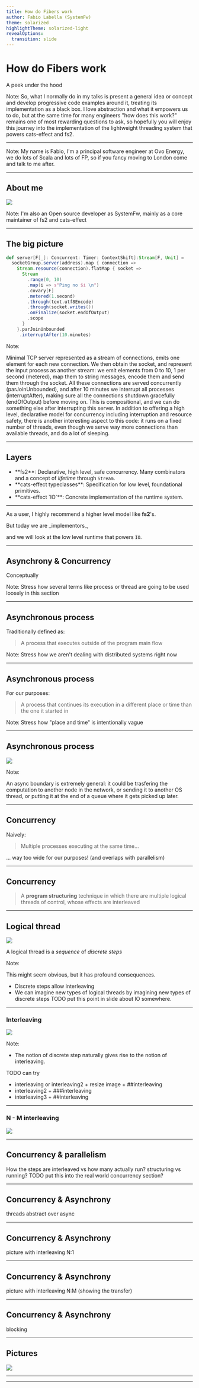 ```yaml
---
title: How do Fibers work
author: Fabio Labella (SystemFw)
theme: solarized
highlightTheme: solarized-light
revealOptions:
  transition: slide
---
```


# How do Fibers work
A peek under the hood

Note:
So, what I normally do in my talks is present a general idea or
concept and develop progressive code examples around it, treating its
implementation as a black box.
I love abstraction and what it empowers us to do, but at the same time
for many engineers "how does this work?" remains one of most rewarding
questions to ask, so hopefully you will enjoy this journey into the
implementation of the lightweight threading system that powers
cats-effect and fs2.

---

<!-- .slide: data-background="img/logo.png" -->


Note:
My name is Fabio, I'm a principal software engineer at Ovo Energy, we do lots of Scala and lots of FP, so if you fancy moving to London come and talk to me after.


----

## About me

![](img/github.png)

Note:
I'm also an Open source developer as SystemFw, mainly as a core maintainer of fs2 and cats-effect

---

## The big picture

```scala
def server[F[_]: Concurrent: Timer: ContextShift]:Stream[F, Unit] =
  socketGroup.server(address).map { connection =>
    Stream.resource(connection).flatMap { socket =>
      Stream
        .range(0, 10)
        .map(i => s"Ping no $i \n")
        .covary[F]
        .metered(1.second)
        .through(text.utf8Encode)
        .through(socket.writes())
        .onFinalize(socket.endOfOutput)
        .scope
      }
    }.parJoinUnbounded
     .interruptAfter(10.minutes)
```

Note:

Minimal TCP server represented as a stream of connections, emits one
element for each new connection. We then obtain the socket, and
represent the input process as another stream: we emit elements from 0
to 10, 1 per second (metered), map them to string messages, encode
them and send them through the socket. All these connections are
served concurrently (parJoinUnbounded), and after 10 minutes we
interrupt all processes (interruptAfter), making sure all the
connections shutdown gracefully (endOfOutput) before moving on. This
is compositional, and we can do something else after interrupting this
server.
In addition to offering a high level, declarative model for
concurrency including interruption and resource safety, there is
another interesting aspect to this code: it runs on a fixed number of
threads, even though we serve way more connections than available
threads, and do a lot of sleeping.

----

## Layers

- <!-- .element: class="fragment" --> **fs2**: Declarative, high
   level, safe concurrency. Many combinators and a concept of
   _lifetime_ through `Stream`.
- <!-- .element: class="fragment" --> **cats-effect typeclasses**:
   Specification for low level, foundational primitives.
- <!-- .element: class="fragment" --> **cats-effect `IO`**: Concrete
   implementation of the runtime system.

----

As a user, I highly recommend a higher level model like **fs2**'s.

<!-- .element: class="fragment" !--> But today we are _implementors_,
and we will look at the low level runtime that powers `IO`.


---

## Asynchrony & Concurrency

Conceptually

Note:
Stress how several terms like process or thread are going to be used
loosely in this section

----

## Asynchronous process

Traditionally defined as:

> A process that executes outside of the program main flow

Note:
Stress how we aren't dealing with distributed systems right now


----

## Asynchronous process

For our purposes:

> A process that continues its execution in a different place or time
  than the one it started in

Note:
Stress how "place and time" is intentionally vague

----

## Asynchronous process

![](img/async1.png)

Note:

An async boundary is extremely general: it could be trasfering the
computation to another node in the network, or sending it to another OS
thread, or putting it at the end of a queue where it gets picked up
later.

----

## Concurrency

Naively:

> Multiple processes executing at the same time...

<!-- .element: class="fragment" !--> ... way too wide for our purposes!

<!-- .element: class="fragment" !--> (and overlaps with parallelism)

----

## Concurrency

> A **program structuring** technique in which there are multiple
  logical threads of control, whose effects are interleaved


----

## Logical thread

![](img/thread.png)

A logical thread is a _sequence_ of _discrete steps_

Note:
    
This might seem obvious, but it has profound consequences.
- Discrete steps allow interleaving
- We can imagine new types of logical threads by imagining
new types of discrete steps
TODO put this point in slide about IO somewhere.

----

### Interleaving

![](img/interleaving2.png)


Note:

- The notion of discrete step naturally gives rise to the notion of
  interleaving.

TODO can try
- interleaving or interleaving2 + resize image + ##interleaving
- interleaving2 + ###interleaving
- interleaving3 + ##interleaving
 

----

### N - M interleaving

![](img/N-to-M.png)

----

## Concurrency & parallelism

How the steps are interleaved vs how many actually run?
structuring vs running?
TODO put this into the real world concurrency section?

----

## Concurrency & Asynchrony

threads abstract over async

----

## Concurrency & Asynchrony

picture with interleaving N:1

----

## Concurrency & Asynchrony

picture with interleaving N:M (showing the transfer)

----

## Concurrency & Asynchrony

blocking

----


## Pictures

![](img/image.png)



---

---


<!-- TODO at the end: -->
<!-- - slide nesting -->
<!-- - css: images | text -->
<!-- - css: images border -->
<!-- can use custom css on a slide-by-slide basis I think -->

<!-- Concurrency -->
<!-- Programming as the composition of independently executing processes -->
<!-- Parallelism -->
<!-- Programming as the simultaneous execution of (possibly related) computations. -->
<!-- Concurrency is about dealing with lots of things at once. -->
<!-- Parallelism is about doing lots of things at once. -->
<!-- Not the same, but related. -->
<!-- Concurrency is about structure, parallelism is about execution. -->
<!-- Concurrency provides a way to structure a solution to solve a problem that may (but not necessarily) be parallelizable. -->
<!-- In many fields, the words parallel and concurrent are synonyms; not so in programming, where they are used to describe fundamentally different concepts. -->
<!-- A parallel program is one that uses a multiplicity of computational hardware (e.g., sev‐ eral processor cores) to perform a computation more quickly. The aim is to arrive at the answer earlier, by delegating different parts of the computation to different processors that execute at the same time. -->
<!-- By contrast, concurrency is a program-structuring technique in which there are multiple threads of control. Conceptually, the threads of control execute “at the same time”; that is, the user sees their effects interleaved. Whether they actually execute at the same time or not is an implementation detail; a concurrent program can execute on a single pro‐ cessor through interleaved execution or on multiple physical processors. -->
<!-- While parallel programming is concerned only with efficiency, concurrent program‐ ming is concerned with structuring a program that needs to interact with multiple in‐ dependent external agents (for example, the user, a database server, and some external clients). Concurrency allows such programs to be modular; the thread that interacts with the user is distinct from the thread that talks to the database. In the absence of concurrency, such programs have to be written with event loops and callbacks, which are typically more cumbersome and lack the modularity that threads offer. -->
<!-- The notion of “threads of control” does not make sense in a purely functional program, because there are no effects to observe, and the evaluation order is irrelevant. So con‐ currency is a structuring technique for effectful code; in Haskell, that means code in the IO monad. -->
<!-- A related distinction is between deterministic and nondeterministic programming mod‐ els. A deterministic programming model is one in which each program can give only one result, whereas a nondeterministic programming model admits programs that may have different results, depending on some aspect of the execution. Concurrent pro‐ gramming models are necessarily nondeterministic because they must interact with external agents that cause events at unpredictable times. Nondeterminism has some notable drawbacks, however: Programs become significantly harder to test and reason about. -->


<!-- How do fibers work -->
<!-- A peek under the hood -->

<!-- Analyse the pieces: -->
<!-- - fs2 gives you compositional and safe concurrency. Many combinators -->
<!--   (as shown in the examples), and the underlying concept of lifetime -->
<!-- - cats-effect typeclasses describe a small amount of low level -->
<!--   primitives that allow to build complex concurrency models -->
<!-- - Concrete types like `IO` provide the actual implementation for the "runtime" -->

<!-- Note: -->
<!-- - As a user, I highly recommend using a higher level concurrency -->
<!--   abstraction like fs2, which is at the same time more expressive and -->
<!--   safer. -->
<!-- - But today we wear our implementors hat, and we are exclusively going to look at the cats-effect low level primitives that power the whole system. -->
<!-- - organising this functionality in typeclasses it its own topic, we are going to focus on concrete IO -->

<!-- -------- -->

<!-- IO -->
<!-- FFI - delay, async, cancelable -->
<!-- combinators: flatMap, handleErroWith, sleep, start -->
<!-- runner: unsafeRunAsync, unsafeRunSync -->
<!-- focus: async, start, sleep, unsafeRunAsync -->

<!-- --------- -->

<!-- Interlude: concurrency, asynchrony, threads -->
<!-- asynchrony -->
<!-- concurrency -->
<!-- concept of step -->
<!-- interleaving -->
<!-- thread: logical sequence over asynchrony -->
<!-- scheduling -->
<!-- cooperative vs preemptive -->
<!-- blocking/suspending -->
<!-- m:n hierarchy -->
<!-- aside: parallelism -->
<!-- cost of blocking -->
<!-- semantic blocking (thread free) -->

<!-- --------- -->

<!-- the type of async -->
<!-- Embedding async computations -->
<!-- CPS example (addition) -->
<!-- where to insert the thing about runtime loop? on top of this section? -->


<!-- --- -->

<!-- ## Api Evolution -->

<!-- **fs2** -->
<!-- -  <\!-- .element: class="fragment" -\-> 0.9 -  `Ref` via `fs2.Actor` -->
<!-- - <\!-- .element: class="fragment" -\-> 0.10 - `Ref` + `Promise` -->
<!-- -  <\!-- .element: class="fragment" -\-> 1.0 - `Ref` + `Deferred` -->

<!-- Notes: -->
<!-- - But let's start with a tiny bit of history, all the way back in fs2 0.9 there was this central datastructure, which was also called Ref, but was a much more complex beast backed by a custom Actor implementation, -->
<!-- - Then in 0.10 I redesigned our concurrency scheme, introducing basically what we have today, in the form of Ref and Promise. -->
<!-- - And finally before fs2 1.0, we decided to move Ref and Promise to cats-effect, and renamed Promise to Deferred. -->


<!-- --- -->

<!-- ## Ref[F, A] -->

<!-- -  <\!-- .element: class="fragment" -\-> Purely functional mutable reference -->
<!-- - <\!-- .element: class="fragment" -\-> Concurrent, lock-free -->
<!-- -  <\!-- .element: class="fragment" -\-> Always contains a value -->
<!-- -  <\!-- .element: class="fragment" -\-> Built on `IO` + `AtomicReference` -->

<!-- ---- -->

<!-- ## Ref api (1) -->

<!-- ```scala -->
<!-- trait Ref[A] { -->
<!--   def get: IO[A] -->
<!--   def set(a: A): IO[Unit] -->
<!-- } -->
<!-- object Ref { -->
<!--   def of[A](a: A): IO[Ref[A]] -->
<!-- } -->
<!-- ``` -->

<!-- - <\!-- .element: class="fragment" -\-> Created by giving an initial value -->
<!-- - <\!-- .element: class="fragment" -\-> Every op wrapped in `IO` for purity -->
<!-- - <\!-- .element: class="fragment" -\-> `A` is an _immutable_ structure -->
<!-- - <\!-- .element: class="fragment" -\-> Real version is polymorphic in `F` -->

<!-- Notes: -->

<!-- A Ref always has a value, and as you can see, Access, setting _and_ creation are all wrapped in IO, -->
<!-- which ensures referential transparency when encapsulating a mutable API. -->
<!-- If you find this confusing, I have a whole talk just on this -->
<!-- Real version polymorphic in F, we'll see it in a bit -->

<!-- ---- -->

<!-- ## Ref api(2) -->

<!-- ```scala -->
<!-- def report(trace: Ref[IO, List[String]], msg: String): IO[Unit] = -->
<!--   for { -->
<!--     t <- trace.get -->
<!--     _ <- trace.set(msg :: t) -->
<!--   } yield () -->
<!-- ``` -->
<!-- <\!-- .element: class="fragment" -\-> -->
<!-- ```scala  -->
<!-- def flow = for { -->
<!--   trace <- Ref[IO].of(List.empty[String]) -->
<!--   _ <- report(trace, "one").start -->
<!--   _ <- report(trace, "two").start -->
<!-- } yield () -->
<!-- ```  -->
<!-- <\!-- .element: class="fragment" -\-> -->

<!-- <\!-- .element: class="fragment" -\-> Can lose updates! -->

<!-- Note:  -->
<!-- - `start` spawns a fiber -->
<!-- - get, get, set, set loses updates -->

<!-- ---- -->

<!-- ## update -->

<!-- ```scala  -->
<!-- trait Ref[A] { -->
<!--  ... -->
<!--  def update(f: A => A): IO[Unit] -->
<!-- } -->
<!-- ```  -->
<!-- <\!-- .element: class="fragment" -\-> -->

<!-- ```scala -->
<!-- def report(trace: Ref[IO, List[String]], msg: String): IO[Unit] = -->
<!--   trace.update(t => msg :: t) -->
<!-- ``` -->
<!-- <\!-- .element: class="fragment" -\-> -->

<!-- <\!-- .element: class="fragment" -\-> Ref supports concurrent state -->

<!-- Note:  -->
<!-- - `update` is not the same as get and then set -->

<!-- ---- -->

<!-- ## Ref api(3) -->

<!-- ```scala -->
<!--   def sprinter(name: String, finishLine: Ref[IO, Int]): IO[Unit] = -->
<!--     for { -->
<!--       _ <- finishLine.update(_ + 1) -->
<!--       pos <- finishLine.get -->
<!--       _ <- IO { println(s"$name arrived at position $pos")} -->
<!--     } yield () -->
<!-- ``` -->
<!-- <\!-- .element: class="fragment" -\-> -->
<!-- ```scala  -->
<!--   def sprint = Ref[IO].of(0).flatMap { finishLine => -->
<!--     List( -->
<!--       sprinter("A", finishLine), -->
<!--       sprinter("B", finishLine), -->
<!--       sprinter("C", finishLine) -->
<!--     ).parSequence -->
<!--   } -->
<!-- ```  -->
<!-- <\!-- .element: class="fragment" -\-> -->

<!-- <\!-- .element: class="fragment" -\-> Can get wrong order! -->


<!-- Note: -->
<!-- - parSequence starts a list of `IO` concurrenty -->
<!-- - A update, B update, A get will cause issue -->

<!-- ---- -->

<!-- ## modify -->

<!-- ```scala  -->
<!-- trait Ref[A] { -->
<!--  ... -->
<!--  def modify[B](f: A => (A, B)): IO[B] -->
<!-- } -->
<!-- ```  -->
<!-- <\!-- .element: class="fragment" -\-> -->

<!-- ```scala -->
<!-- def sprinter(name: String, finishLine: Ref[IO, Int]): IO[Unit] = -->
<!--   for { -->
<!--     pos <- finishLine.modify { old => (old + 1, old + 1) } -->
<!--     _ <- IO { println(s"$name arrived at position $pos")} -->
<!--   } yield () -->

<!-- ``` -->
<!-- <\!-- .element: class="fragment" -\-> -->

<!-- <\!-- .element: class="fragment" -\-> `update` can be written in terms of `modify` -->

<!-- Note:  -->
<!-- - update can be written in terms of modify but not the other way around -->

<!-- ---- -->

<!-- ## Limitations -->

<!-- ```scala -->
<!-- trait Ref[A] { -->
<!--  ... -->
<!--  def nope(f: A => IO[A]): IO[Unit] -->
<!-- } -->
<!-- ``` -->
<!-- <\!-- .element: class="fragment" -\-> -->
<!-- ```scala -->
<!-- def update(f: A => A) = IO { -->
<!--   def loop: Unit = { -->
<!--     val oldState = atomicReference.get -->
<!--     val newState = f(oldState) -->
<!--     if (atomicReference.compareAndSet(oldState, newState)) ()  -->
<!--     else loop -->
<!--   } -->
<!--   loop -->
<!-- } -->
<!-- ``` -->
<!-- <\!-- .element: class="fragment" -\-> -->

<!-- -  <\!-- .element: class="fragment" -\-> Needs to retry `f` nondeterministically -->
<!-- - <\!-- .element: class="fragment" -\-> But gives great perf and cannot deadlock -->

<!-- Note: -->
<!-- - Needs to be able to retry `f` a nondeterministic amount of times -->
<!-- - arbitrary IOs are not idempotent -->
<!-- - Much greater perf than a lock in general -->
<!-- - Even if a thread/fiber is not executing, the others can still make progress -->
<!-- - Same applies to modify -->

<!-- --- -->

<!-- ## Deferred[F, A] -->

<!-- - <\!-- .element: class="fragment" -\-> Purely functional synchronisation -->
<!-- - <\!-- .element: class="fragment" -\-> Simple one-shot semantics -->
<!-- - <\!-- .element: class="fragment" -\-> Semantic blocking -->

<!-- ---- -->

<!-- ## Semantic blocking -->

<!-- > The fiber is waiting, but the underlying thread is free to run many other fibers -->

<!-- <\!-- .element: class="fragment" -\-> TL;DR: blocking a fiber is fine -->

<!-- ---- -->

<!-- ## Deferred api -->

<!-- ```scala -->
<!-- trait Deferred[A] { -->
<!--   def get: IO[A] -->
<!--   def complete(a: A): IO[Unit] -->
<!-- } -->
<!-- object Deferred { -->
<!--   def apply[A]: IO[Deferred[A]] -->
<!-- } -->
<!-- ``` -->
<!-- - <\!-- .element: class="fragment" -\-> A `Deferred` starts empty -->
<!-- - <\!-- .element: class="fragment" -\-> At some point it will become full -->
<!-- - <\!-- .element: class="fragment" -\-> It never becomes empty or changes again -->

<!-- ---- -->

<!-- ## Get -->

<!-- - <\!-- .element: class="fragment" -\-> on a full `Deferred`: immediately returns the value -->
<!-- - <\!-- .element: class="fragment" -\-> on an empty `Deferred`: semantically blocks until a value is available -->
<!-- - <\!-- .element: class="fragment" -\-> can be interrupted if needed -->

<!-- ---- -->

<!-- ## Complete -->

<!-- - <\!-- .element: class="fragment" -\-> on an empty `Deferred`: fills the `Deferred` and awakes the readers -->

<!-- - <\!-- .element: class="fragment" -\-> on a full `Deferred`: fails -->

<!-- ---- -->

<!-- ## Example: gate -->

<!-- ```scala -->
<!-- class Consumer { -->
<!--   def read: IO[String] -->
<!-- } -->
<!-- object Consumer { -->
<!--   def setup: IO[Consumer] // slow -->
<!-- } -->

<!-- class Producer { -->
<!--   def write: String => IO[Unit] -->
<!-- } -->
<!-- object Producer { -->
<!--   def setup: IO[Producer] // slow -->
<!-- } -->



<!-- def consumer = for { -->
<!--   c <- Consumer.setup -->
<!--   msg <- c.read -->
<!--   _ <- IO(println(s"Received $msg")) -->
<!-- } yield () -->

<!-- def producer = for { -->
<!--   p <- Producer.setup -->
<!--   msg = "Msg A" -->
<!--   _ <- p.write(msg) -->
<!--   _ <- IO(println(s"Sent $msg")) -->
<!-- } yield () -->

<!-- def prog = for { -->
<!--   _ <- consumer.start -->
<!--   _ <- producer.start -->
<!-- } yield () -->
<!-- ``` -->
<!-- <\!-- .element: class="fragment" -\-> -->

<!-- The message can get lost -->
<!-- <\!-- .element: class="fragment" -\-> -->

<!-- Note: -->
<!-- (Fabio) Remember to scroll down -->
<!-- Can lose a message is the producer setup finishes before the consumer's -->

<!-- ---- -->

<!-- ## Example: gate -->

<!-- ```scala -->
<!-- def consumer(done: Deferred[IO, Unit]) = for { -->
<!--   c <- Consumer.setup -->
<!--   _ <- done.complete(()) -->
<!--   msg <- c.read -->
<!--   _ <- IO(println(s"Received $msg")) -->
<!-- } yield () -->

<!-- def producer(done: Deferred[IO, Unit]) = for { -->
<!--   p <- Producer.setup -->
<!--   _ <- done.get -->
<!--   msg = "Msg A" -->
<!--   _ <- p.write(msg) -->
<!--   _ <- IO(println(s"Sent $msg")) -->
<!-- } yield () -->

<!-- def prog = for { -->
<!--   d <- Deferred[IO, Unit] -->
<!--   _ <- consumer(d).start -->
<!--   _ <- producer(d).start -->
<!-- } yield () -->
<!-- ``` -->

<!-- <\!-- .element: class="fragment" -\-> What if `Consumer.setup` fails? -->

<!-- ---- -->

<!-- ## Example: gate -->

<!-- ```scala -->
<!-- def consumer(done: Deferred[IO, Either[Throwable, Unit]]) = for { -->
<!--   c <- Consumer.setup.attempt // c: Either[Throwable, Consumer] -->
<!--   _ <- done.complete(c.void) -->
<!--   ... -->
<!-- } yield () -->

<!-- def producer(done: Deferred[IO, Either[Throwable, Unit]]) = for { -->
<!--   p <- Producer.setup -->
<!--   _ <- done.get.rethrow -->
<!--   ... -->
<!-- } yield () -->

<!-- def prog = for { -->
<!--   d <- Deferred[IO, Either[Throwable, Unit]] -->
<!--   _ <- consumer(d).start -->
<!--   _ <- producer(d).start -->
<!-- } yield () -->
<!-- ``` -->

<!-- Note: -->
<!-- Synchronisation is inherently complex -->
<!-- We will touch on interruption at the end -->

<!-- --- -->

<!-- ## Full api -->

<!-- ```scala -->
<!-- trait Ref[F[_], A] { -->
<!--   def get: F[A] -->
<!--   def set(a: A): F[Unit] -->
<!--   def modify[B](f: A => (A, B)): F[B] -->
<!-- } -->
<!-- object Ref { -->
<!--   def of[F[_]: Sync, A](a: A): F[Ref[F, A]] -->
<!-- } -->
<!-- trait Deferred[F[_], A] { -->
<!--   def get: F[A] -->
<!--   def complete(a: A): F[Unit] -->
<!-- } -->
<!-- object Deferred { -->
<!--   def apply[F[_]: Concurrent, A]: F[Deferred[F, A]] -->
<!-- } -->
<!-- ``` -->

<!-- Note: -->
<!-- Recap the api, fits in a page, polymorphic -->
<!-- As a foundation, it looks too limited (no effectful update, one shot semantics) -->
<!-- but there is more to it that meets the eye at first, so let's look at the philosophy -->
<!-- and design principles -->

<!-- ---- -->

<!-- ## Key idea -->

<!-- Separate _concurrent state_ from _synchronisation_ -->

<!-- - <\!-- .element: class="fragment" -\-> Design the simplest primitive for both -->
<!-- - <\!-- .element: class="fragment" -\-> Assemble them compositionally -->

<!-- ---- -->

<!-- ## Key idea -->

<!-- - `Ref`: I want to change a value atomically -->
<!-- - `Deferred`: I want to wait for something to happen -->

<!-- ---- -->

<!-- ## Key idea -->

<!-- - `Ref` cannot deadlock -->
<!-- - <\!-- .element: class="fragment" -\-> Introduce waiting only when needed... -->
<!-- - <\!-- .element: class="fragment" -\-> ... by putting `Deferred`s inside `Ref`s -->
<!-- - <\!-- .element: class="fragment" -\-> `Deferred` has unidirectional waiting -->
<!-- - <\!-- .element: class="fragment" -\-> Most logic happens in `S => (S, A)` -->

<!-- --- -->

<!-- ## Finite State Machines -->

<!-- - <\!-- .element: class="fragment" -\-> There is a set of _states_ -->
<!-- - <\!-- .element: class="fragment" -\-> There are _concurrent inputs_ -->
<!-- - <\!-- .element: class="fragment" -\-> There are _transitions_ between states on inputs -->
<!-- - <\!-- .element: class="fragment" -\-> _Actions_ are run after the transition is done -->

<!-- Note: -->
<!-- I have had success with a pattern inspired by finite state machines -->

<!-- ---- -->

<!-- ## Finite State Machines -->

<!-- ```scala -->
<!-- def transition: S => (S, F[C]) -->
<!-- ``` -->
<!-- <\!-- .element: class="fragment" -\-> -->
<!-- ```scala -->
<!-- def modify[B](f: A => (A, B)): F[B] -->
<!-- ``` -->
<!-- <\!-- .element: class="fragment" -\-> -->
<!-- ```scala -->
<!-- modify(transition).flatten -->
<!-- ``` -->
<!-- <\!-- .element: class="fragment" -\-> -->

<!-- ---- -->

<!-- ## Aside: not akka -->

<!-- - <\!-- .element: class="fragment" -\-> Different state sharing via purity -->
<!-- - <\!-- .element: class="fragment" -\-> Centralised behaviour via Streams -->

<!-- Note: -->
<!-- Unlike akka, just an aside. -->
<!-- We don't have to use message passing/OO, can stream our way to success -->
<!-- locks might be simpler in simple cases, but they scale badly with complexity. -->

<!-- --- -->

<!-- ## Example -->

<!-- ```scala -->
<!-- trait Cached[F[_], A] { -->
<!--   def get: F[A] -->
<!--   def expire: F[Unit] -->
<!-- } -->
<!-- object Cached { -->
<!--   def create[F[_]: Concurrent, A](fa: F[A]): F[Cached[F, A]]  -->
<!-- } -->
<!-- ``` -->
<!-- ```scala -->
<!-- sealed trait State -->
<!-- case class Value(v: A) extends State -->
<!-- case class Updating(d: Deferred[F, Either[Throwable, A]]) -->
<!--    extends State -->
<!-- case object NoValue extends State -->
<!-- ``` -->
<!-- <\!-- .element: class="fragment" -\-> -->

<!-- ---- -->

<!-- ## Example -->

<!-- ```scala -->
<!-- Ref.of[F, State](NoValue).map { state => -->
<!--  new Cached[F, A] { -->

<!--   def get: F[A] = -->
<!--    Deferred[F, Either[Throwable, A]].flatMap { newV => -->
<!--     state.modify { -->
<!--      case st @ Value(v) => st -> v.pure[F] -->
<!--      case st @ Updating(inFlight) => st -> inFlight.get.rethrow -->
<!--      case NoValue => Updating(newV) -> fetch(newV).rethrow -->
<!--     }.flatten -->
<!--   } -->

<!--   def fetch(d: Deferred[F, Either[Throwable, A]]) = for { -->
<!--     r <- fa.attempt -->
<!--     _ <- state.set { -->
<!--        r match { -->
<!--         case Left(_) => NoValue -->
<!--         case Right(v) => Value(v) -->
<!--       } -->
<!--     } -->
<!--     _ <- d.complete(r) -->
<!--   }  yield r -->

<!--   def expire: F[Unit] = state.update { -->
<!--     case Value(_) => NoValue -->
<!--     case NoValue => NoValue -->
<!--     case st @ Updating(_) => st -->
<!--   } -->
<!-- } -->
<!-- ``` -->

<!-- ---- -->

<!-- ## Interruption -->

<!-- - <\!-- .element: class="fragment" -\-> Use `bracket`, `guarantee`, `uncancelable` -->
<!-- - <\!-- .element: class="fragment" -\-> Restore state on interruption -->
<!-- - <\!-- .element: class="fragment" -\-> Separating state and waiting helps -->


<!-- ---- -->

<!-- ## Interruption -->

<!-- ```scala -->
<!-- def get: F[A] = -->
<!--  Deferred[F, Either[Throwable, A]].flatMap { newV => -->
<!--   state.modify { -->
<!--    case st @ Value(v) => st -> v.pure[F] -->
<!--    case st @ Updating(inFlight) => st -> inFlight.get.rethrow -->
<!--    case NoValue => Updating(newV) -> fetch(newV).rethrow -->
<!--   }.flatten -->
<!-- } -->

<!-- def fetch(d: Deferred[F, Either[Throwable, A]]) = for { -->
<!--   r <- fa.attempt -->
<!--   _ <- state.set { -->
<!--      r match { -->
<!--       case Left(_) => NoValue -->
<!--       case Right(v) => Value(v) -->
<!--     } -->
<!--   } -->
<!--   _ <- d.complete(r) -->
<!-- }  yield r -->

<!-- def expire: F[Unit] = state.update { -->
<!--   case Value(_) => NoValue -->
<!--   case NoValue => NoValue -->
<!--   case st @ Updating(_) => st -->
<!-- } -->
<!-- ``` -->

<!-- ---- -->

<!-- ## Interruption -->

<!-- ```scala -->
<!-- def fetch(d: Deferred[F, Either[Throwable, A]]) = { -->
<!--   for { -->
<!--     r <- fa.attempt -->
<!--     _ <- state.set { -->
<!--       r match { -->
<!--         case Left(_) => NoValue -->
<!--         case Right(v) => Value(v) -->
<!--       } -->
<!--     } -->
<!--     _ <- d.complete(r) -->
<!--   } yield r -->
<!-- }.guaranteeCase { -->
<!--   case ExitCase.Completed | ExitCase.Error(_) => ().pure[F] -->
<!--   case ExitCase.Canceled => -->
<!--     state.modify { -->
<!--       case st @ Value(v) =>  -->
<!--         st -> d.complete(v.asRight).attempt.void -->
<!--       case NoValue | Updating(_) => -->
<!--         NoValue -> d.complete(error.asLeft).attempt.void -->
<!--     }.flatten -->
<!-- } -->
<!-- ``` -->

<!-- Note: -->
<!-- interruption complexity not specific to Ref/Deferred -->
<!-- They help -->
<!-- We might change it -->

<!-- --- -->

<!-- # Ref + Deferred -->

<!-- Your building blocks for composable concurrency -->
<!-- <\!-- .element: class="fragment" -\-> -->


<!-- --- -->
<!-- # Questions? -->

<!-- - I'm not on Twitter, reach out on Gitter @SystemFw! -->
<!-- - http://systemfw.org/scala-italy-2018/#/ -->
<!-- - [Example code](https://github.com/SystemFw/TL-Summit-Philly-2019/blob/master/Examples.scala) -->

